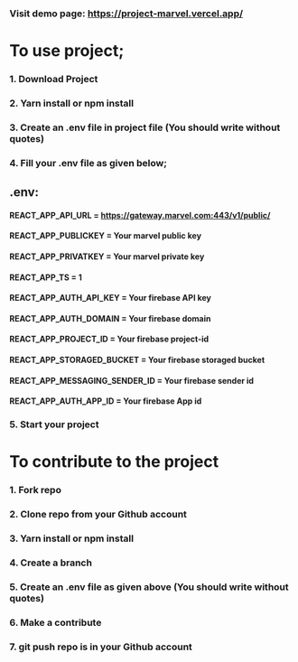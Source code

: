 ### Visit demo page: https://project-marvel.vercel.app/
# To use project;
### 1. Download Project
### 2. Yarn install or npm install
### 3. Create an .env file in project file (You should write without quotes)
### 4. Fill your .env file as given below;

## .env:
#### REACT_APP_API_URL = https://gateway.marvel.com:443/v1/public/
#### REACT_APP_PUBLICKEY = Your marvel public key
#### REACT_APP_PRIVATKEY = Your marvel private key
#### REACT_APP_TS = 1

#### REACT_APP_AUTH_API_KEY = Your firebase API key
#### REACT_APP_AUTH_DOMAIN = Your firebase domain
#### REACT_APP_PROJECT_ID = Your firebase project-id
#### REACT_APP_STORAGED_BUCKET = Your firebase storaged bucket
#### REACT_APP_MESSAGING_SENDER_ID = Your firebase sender id
#### REACT_APP_AUTH_APP_ID = Your firebase App id

### 5. Start your project

# To contribute to the project
### 1. Fork repo
### 2. Clone repo from your Github account
### 3. Yarn install or npm install
### 4. Create a branch
### 5. Create an .env file as given above (You should write without quotes)
### 6. Make a contribute
### 7. git push repo is in your Github account
